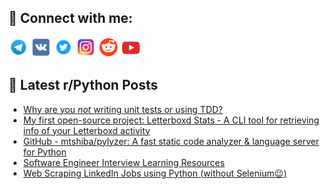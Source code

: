 ## 🔎 Connect with me:
[<img src="https://github.com/bullbesh/bullbesh/blob/main/images/Telegram.png" width="32" height="32" />](https://t.me/bullbesh)
[<img src="https://github.com/bullbesh/bullbesh/blob/main/images/VK.png" width="32" height="32" />](https://vk.com/bullbesh)
[<img src="https://github.com/bullbesh/bullbesh/blob/main/images/Twitter.png" width="32" height="32" />](https://twitter.com/bullbesh1)
[<img src="https://github.com/bullbesh/bullbesh/blob/main/images/Instagram.png" width="32" height="32" />](https://www.instagram.com/bullbesh)
[<img src="https://github.com/bullbesh/bullbesh/blob/main/images/Reddit.png" width="32" height="32" />](https://www.reddit.com/user/bullbesh)
[<img src="https://github.com/bullbesh/bullbesh/blob/main/images/YouTube.png" width="32" height="32" />](https://www.youtube.com/channel/UCtfjRs6uzgq5mfm8S06WTcg)

## 📕 Latest r/Python Posts
<!-- BLOG-POST-LIST:START -->
- [Why are you *not* writing unit tests or using TDD?](https://www.reddit.com/r/Python/comments/11f1bxk/why_are_you_not_writing_unit_tests_or_using_tdd/)
- [My first open-source project: Letterboxd Stats - A CLI tool for retrieving info of your Letterboxd activity](https://www.reddit.com/r/Python/comments/11f19ct/my_first_opensource_project_letterboxd_stats_a/)
- [GitHub - mtshiba/pylyzer: A fast static code analyzer &amp; language server for Python](https://www.reddit.com/r/Python/comments/11f0uvx/github_mtshibapylyzer_a_fast_static_code_analyzer/)
- [Software Engineer Interview Learning Resources](https://www.reddit.com/r/Python/comments/11f0hcb/software_engineer_interview_learning_resources/)
- [Web Scraping LinkedIn Jobs using Python &lpar;without Selenium😉&rpar;](https://www.reddit.com/r/Python/comments/11ezfwd/web_scraping_linkedin_jobs_using_python_without/)
<!-- BLOG-POST-LIST:END -->
